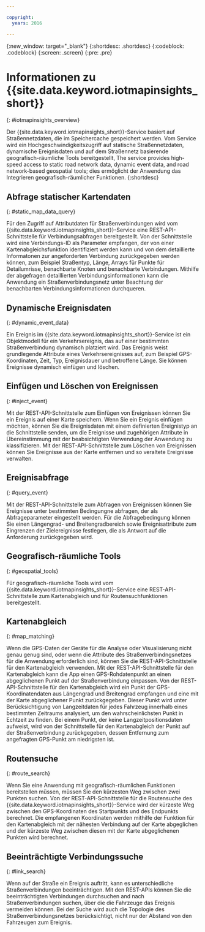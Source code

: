 ```yaml
---

copyright:
  years: 2016

---
```


{:new_window: target="_blank"}
{:shortdesc: .shortdesc}
{:codeblock: .codeblock}
{:screen: .screen}
{:pre: .pre}


# Informationen zu {{site.data.keyword.iotmapinsights_short}}
{: #iotmapinsights_overview}

Der {{site.data.keyword.iotmapinsights_short}}-Service basiert auf Straßennetzdaten, die im Speichercache gespeichert werden. Vom Service wird ein Hochgeschwindigkeitszugriff auf statische Straßennetzdaten, dynamische Ereignisdaten und auf dem Straßennetz basierende geografisch-räumliche Tools bereitgestellt,  The service provides high-speed access to static road network data, dynamic event data, and road network-based geospatial tools; dies ermöglicht der Anwendung das Integrieren geografisch-räumlicher Funktionen.
{:shortdesc}

## Abfrage statischer Kartendaten
{: #static_map_data_query}

Für den Zugriff auf Attributdaten für Straßenverbindungen wird vom {{site.data.keyword.iotmapinsights_short}}-Service eine REST-API-Schnittstelle für Verbindungsabfragen bereitgestellt. Von der Schnittstelle wird eine Verbindungs-ID als Parameter empfangen, der von einer Kartenabgleichsfunktion identifiziert werden kann und von dem detaillierte Informatonen zur angeforderten Verbindung zurückgegeben werden können, zum Beispiel Straßentyp, Länge, Arrays für Punkte für Detailumrisse, benachbarte Knoten und benachbarte Verbindungen. Mithilfe der abgefragen detaillierten Verbindungsinformationen kann die Anwendung ein Straßenverbindungsnetz unter Beachtung der benachbarten Verbindungsinformationen durchqueren. 

## Dynamische Ereignisdaten
{: #dynamic_event_data}

Ein Ereignis im {{site.data.keyword.iotmapinsights_short}}-Service ist ein Objektmodell für ein Verkehrsereignis, das auf einer bestimmten Straßenverbindung dynamisch platziert wird. Das Ereignis weist grundlegende Attribute eines Verkehrsereignisses auf, zum Beispiel GPS-Koordinaten, Zeit, Typ, Ereignisdauer und betroffene Länge. Sie können Ereignisse dynamisch einfügen und löschen. 

## Einfügen und Löschen von Ereignissen
{: #inject_event}

Mit der REST-API-Schnittstelle zum Einfügen von Ereignissen können Sie ein Ereignis auf einer Karte speichern. Wenn Sie ein Ereignis einfügen möchten, können Sie die Ereignisdaten mit einem definierten Ereignistyp an die Schnittstelle senden, um die Ereignisse und zugehörigen Attribute in Übereinstimmung mit der beabsichtigten Verwendung der Anwendung zu klassifizieren. Mit der REST-API-Schnittstelle zum Löschen von Ereignissen können Sie Ereignisse aus der Karte entfernen und so veraltete Ereignisse verwalten. 

## Ereignisabfrage
{: #query_event}

Mit der REST-API-Schnittstelle zum Abfragen von Ereignissen können Sie Ereignisse unter bestimmten Bedingungne abfragen, der als Abfrageparameter eingestellt werden. Für die Abfragebedingung können Sie einen Längengrad- und Breitengradbereich sowie Ereignisattribute zum Eingrenzen der Zielereignisse festlegen, die als Antwort auf die Anforderung zurückgegeben wird. 

## Geografisch-räumliche Tools
{: #geospatial_tools}

Für geografisch-räumliche Tools wird vom {{site.data.keyword.iotmapinsights_short}}-Service eine REST-API-Schnittstelle zum Kartenabgleich und für Routensuchfunktionen bereitgestellt. 

## Kartenabgleich
{: #map_matching}

Wenn die GPS-Daten der Geräte für die Analyse oder Visualisierung nicht genau genug sind, oder wenn die Attribute des Straßenverbindngsnetzes für die Anwendung erforderlich sind, können Sie die REST-API-Schnittstelle für den Kartenabgleich verwenden. Mit der REST-API-Schnittstelle für den Kartenabgleich kann die App einen GPS-Rohdatenpunkt an einen abgeglichenen Punkt auf der Straßenverbindung einpassen. Von der REST-API-Schnittstelle für den Kartenabgleich wird ein Punkt der GPS-Koordinatendaten aus Längengrad und Breitengrad empfangen und eine mit der Karte abgeglichener Punkt zurückgegeben. Dieser Punkt wird unter Berücksichtigung von Langzeitdaten für jedes Fahrzeug innerhalb eines bestimmten Zeitraums analysiert, um den wahrscheinlichsten Punkt in Echtzeit zu finden. Bei einem Punkt, der keine Langzeitpositionsdaten aufweist, wird von der Schnittstelle für den Kartenabgleich der Punkt auf der Straßenverbindung zurückgegeben, dessen Entfernung zum angefragten GPS-Punkt am niedrigsten ist. 

## Routensuche
{: #route_search}

Wenn Sie eine Anwendung mit geografisch-räumlichen Funktionen bereitstellen müssen, müssen Sie den kürzesten Weg zwischen zwei Punkten suchen. Von der REST-API-Schnittstelle für die Routensuche des {{site.data.keyword.iotmapinsights_short}}-Service wird der kürzeste Weg zwischen den GPS-Koordinaten des Startpunkts und des Endpunkts berechnet. Die empfangenen Koordinaten werden mithilfe der Funktion für den Kartenabgleich mit der nähesten Verbindung auf der Karte abgeglichen und der kürzeste Weg zwischen diesen mit der Karte abgeglichenen Punkten wird berechnet. 

## Beeinträchtigte Verbindungssuche
{: #link_search}

Wenn auf der Straße ein Ereignis auftritt, kann es unterschiedliche Straßenverbindungen beeinträchtigen. Mit den REST-APIs können Sie die beeinträchtigten Verbindungen durchsuchen and nach Straßenverbindungen suchen, über die die Fahrzeuge das Ereignis vermeiden können. Bei der Suche wird auch die Topologie des Straßenverbindungsnetzes berücksichtigt, nicht nur der Abstand von den Fahrzeugen zum Ereignis. 

